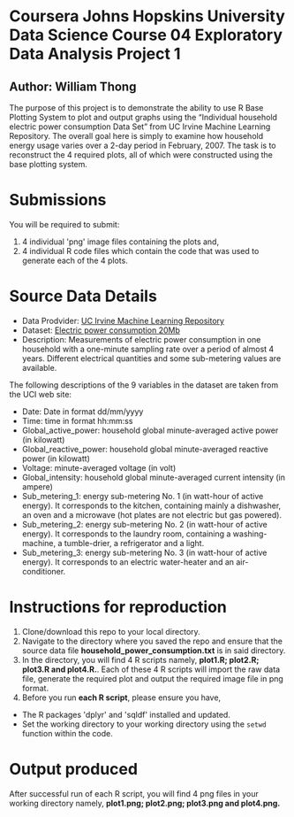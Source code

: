 # Coursera Johns Hopskins University Data Science Course 04 Exploratory Data Analysis Project 1
## Author:  William Thong

The purpose of this project is to demonstrate the ability to use R Base Plotting System to plot and output graphs using the “Individual household electric power consumption Data Set” from UC Irvine Machine Learning Repository.  The overall goal here is simply to examine how household energy usage varies over a 2-day period in February, 2007.  The task is to reconstruct the 4 required plots, all of which were constructed using the base plotting system.    

# Submissions
You will be required to submit:    

1. 4 individual 'png' image files containing the plots and,    
2. 4 individual R code files which contain the code that was used to generate each of the 4 plots.    

# Source Data Details    

* Data Prodvider: [UC Irvine Machine Learning Repository](http://archive.ics.uci.edu/ml/)
* Dataset: [Electric power consumption 20Mb](https://d396qusza40orc.cloudfront.net/exdata%2Fdata%2Fhousehold_power_consumption.zip)
* Description: Measurements of electric power consumption in one household with a one-minute sampling rate over a period of almost 4 years. Different electrical quantities and some sub-metering values are available.     

The following descriptions of the 9 variables in the dataset are taken from the UCI web site:     

* Date: Date in format dd/mm/yyyy     
* Time: time in format hh:mm:ss
* Global_active_power: household global minute-averaged active power (in kilowatt)
* Global_reactive_power: household global minute-averaged reactive power (in kilowatt)
* Voltage: minute-averaged voltage (in volt)
* Global_intensity: household global minute-averaged current intensity (in ampere)
* Sub_metering_1: energy sub-metering No. 1 (in watt-hour of active energy). It corresponds to the kitchen, containing mainly a dishwasher, an oven and a microwave (hot plates are not electric but gas powered).
* Sub_metering_2: energy sub-metering No. 2 (in watt-hour of active energy). It corresponds to the laundry room, containing a washing-machine, a tumble-drier, a refrigerator and a light.
* Sub_metering_3: energy sub-metering No. 3 (in watt-hour of active energy). It corresponds to an electric water-heater and an air-conditioner.

# Instructions for reproduction

1. Clone/download this repo to your local directory.  
2. Navigate to the directory where you saved the repo and ensure that the source data file **household_power_consumption.txt** is in said directory.
3. In the directory, you will find 4 R scripts namely, **plot1.R; plot2.R; plot3.R and plot4.R.**.  Each of these 4 R scripts will import the raw data file, generate the required plot and output the required image file in png format.
4. Before you run **each R script**, please ensure you have,  
  * The R packages 'dplyr' and 'sqldf' installed and updated.
  * Set the working directory to your working directory using the ```setwd``` function within the code.     

# Output produced
After successful run of each R script, you will find 4 png files in your working directory namely, **plot1.png; plot2.png; plot3.png and  plot4.png.**





